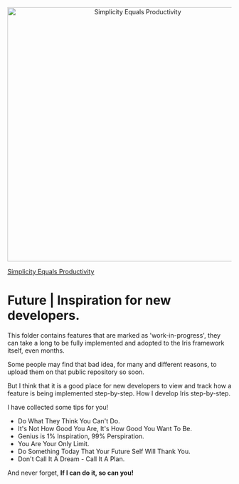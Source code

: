 <p align="center">
<a href="http://iris-go.com/">
<img width="570" src="https://github.com/iris-contrib/website/raw/gh-pages/assets/simplicity_random_image_but_suitable_because_iris_has_the_same_slogan.gif" alt="Simplicity Equals Productivity" />
</a>
<br/>

<a href="http://iris-go.com/">Simplicity Equals Productivity</a>

</p>




# Future | Inspiration for new developers.




This folder contains features that are marked as 'work-in-progress', they can take a long to be fully implemented and adopted to the Iris framework itself, even months.

Some people may find that bad idea, for many and different reasons, to upload them on that public repository so soon. 

But I think that it is a good place for new developers to view and track how a feature is being implemented step-by-step. How I develop Iris step-by-step. 


I have collected some tips for you!

- Do What They Think You Can't Do.
- It's Not How Good You Are, It's How Good You Want To Be.
- Genius is 1% Inspiration, 99% Perspiration.
- You Are Your Only Limit.
- Do Something Today That Your Future Self Will Thank You.
- Don't Call It A Dream - Call It A Plan.


And never forget, **If I can do it, so can you!**


